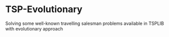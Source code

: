 # TSP-Evolutionary
Solving some well-known travelling salesman problems available in TSPLIB with evolutionary approach

